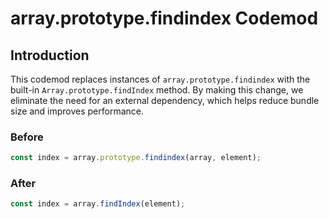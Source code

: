# array.prototype.findindex Codemod

## Introduction

This codemod replaces instances of `array.prototype.findindex` with the built-in `Array.prototype.findIndex` method. By making this change, we eliminate the need for an external dependency, which helps reduce bundle size and improves performance.

### Before

```javascript
const index = array.prototype.findindex(array, element);
```

### After

```javascript
const index = array.findIndex(element);
```